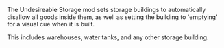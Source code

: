 The Undesireable Storage mod sets storage buildings to automatically disallow all goods inside them, as well as setting the building to 'emptying' for a visual cue when it is built.

This includes warehouses, water tanks, and any other storage building.